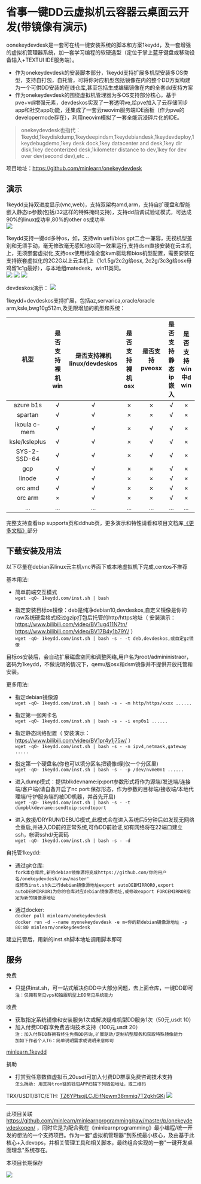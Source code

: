 
省事一键DD云虚拟机云容器云桌面云开发(带镜像有演示)
=====

oonekeydevdesk是一套可在线一键安装系统的脚本和方案1keydd，及一套增强的虚拟机管理器系统，加一套学习编程的软硬选型（定位于掌上蓝牙键盘或移动设备输入+TEXTUI IDE服务端）。   

 * 作为onekeydevdesk的安装脚本部分，1keydd支持扩展多机型安装多OS类型，支持自打包，自托管，可将你对应机型包括镜像在内的整个DD方案构建为一个可供DD安装的在线仓库,甚至包括生成编辑镜像在内的全套dd支持方案  
 * 作为onekeydevdesk的围绕虚拟机管理器为多OS支持部分核心，基于pve+vdi增强元素，devdeskos实现了一套透明ve,给pve加入了云存储同步app和社交app功能，还集成了一套云neovim服务端IDE面板（作为pve的developermode存在），利用neovim模拟了一套全能沉浸碎片化的IDE。    

> onekeydevdesk也指代：1keydd,1keydiskdump,1keydeepindsm,1keydebiandesk,1keydevdeploy,1keydebugdemo,1key desk dock,1key datacenter and desk,1key dir disk,1key deconterized desk,1kilometer distance to dev,1key for dev over dev(second dev),etc ..

项目地址：https://github.com/minlearn/onekeydevdesk 

演示
-----

1keydd支持双进度显示(vnc,web)，支持双架构amd,arm，支持自扩硬盘和智能嵌入静态ip参数(包括/32这样的特殊掩码支持)，支持dd前调试验证模式，可达成90%的linux成功率,80%的other os成功率  
![](https://github.com/minlearn/minlearnprogramming/tree/master/p/_contents/assets/intro/1keydd.png)  

1keydd支持一键dd多种os，如，支持win uefi/bios gpt二合一兼容，无视机型差别和无须手动，毫无修改毫无感知地以同一效果运行,支持dsm直接安装在云主机上，无须嵌套虚拟化,支持osx使用标准全套kvm驱动和bios机型配置，需要安装在支持嵌套虚拟化的2C2G以上云主机上（1c1.5g/2c2g给osx, 2c2g/3c3g给osx母鸡留1c1g最好），与本地组matedesk，win11类同。  
![](https://github.com/minlearn/minlearnprogramming/tree/master/p/_contents/assets/intro/1keydevdeskwin.png)
![](https://github.com/minlearn/minlearnprogramming/tree/master/p/_contents/assets/intro/1keydevdeskdsm.png)
![](https://github.com/minlearn/minlearnprogramming/tree/master/p/_contents/assets/intro/1keydevdeskosx.png)

devdeskos演示：
![](https://github.com/minlearn/minlearnprogramming/tree/master/p/_contents/assets/intro/1keydirdisk.png)

1keydd+devdeskos支持扩展，包括az,servarica,oracle/oracle arm,ksle,bwg10g512m,及无限增加的机型和系统：   

| 机型             | 是否支持裸机win | 是否支持裸机linux/devdeskos | 是否支持裸机osx | 是否支持pveosx | 是否支持静态ip嵌入 | 是否支持win中d win |
| :------:        | :-: | :-: | :-: | :-: | :-: | :-: | 
| azure b1s       |  √  |  √  |  ×  |  ×  |  √  |  ×  |
| spartan         |  √  |  √  |  ×  |  ×  |  √  |  ×  |
| ikoula c-mem    |  √  |  √  |  ×  |  √  |  √  |  ×  |
| ksle/ksleplus   |  √  |  √  |  ×  |  √  |  √  |  ×  |
| SYS-2-SSD-64    |  √  |  √  |  ×  |  √  |  √  |  ×  |
| gcp             |  √  |  √  |  ×  |  ×  |  √  |  ×  |
| linode          |  √  |  √  |  ×  |  ×  |  √  |  ×  |
| orc amd         |  √  |  √  |  ×  |  ×  |  √  |  ×  |
| orc arm         |  ×  |  √  |  ×  |  ×  |  √  |  ×  |
| ...             | ... | ... | ... | ... | ... | ... |

完整支持查看isp supports页和ddhub页，更多演示和特性请看和项目文档库[《更多文档》](https://github.com/minlearn/minlearnprogramming/tree/master/p/_contents/assets/onekeydevdesk/docs/)部分

下载安装及用法
-----

以下尽量在debian系linux云主机vnc界面下或本地虚拟机下完成,centos不推荐  

基本用法:  

 * 简单前端交互模式  
`wget -qO- 1keydd.com/inst.sh | bash`   

 * 指定安装目标os镜像：deb是纯净debian10,devdeskos,自定义镜像是你的raw系统硬盘格式经过gzip打包后托管的http/https地址（ 安装演示：https://www.bilibili.com/video/BV1ug411N7tn/ https://www.bilibili.com/video/BV17B4y1b79Y/ ）  
`wget -qO- 1keydd.com/inst.sh | bash -s - -t deb,devdeskos,或自定gz镜像`  

目标os安装后，会自动扩展磁盘空间和调整网络,用户名为root/admininistraor，密码为1keydd，不做说明的情况下，qemu版osx和dsm镜像并不提供开放托管和安装。  

更多用法:  

 * 指定debian镜像源  
`wget -qO- 1keydd.com/inst.sh | bash -s - -m http/https/xxxx ......`  

 * 指定第一张网卡名  
`wget -qO- 1keydd.com/inst.sh | bash -s - -i enp0s1 ......`  

 * 指定静态网络配置（ 安装演示：https://www.bilibili.com/video/BV1pr4y1j75w/ ）  
`wget -qO- 1keydd.com/inst.sh | bash -s - -n ipv4,netmask,gateway .....`  

 * 指定第一个硬盘名(你也可以填分区名把镜像d到仅一个分区里)  
`wget -qO- 1keydd.com/inst.sh | bash -s - -p /dev/nvme0n1 ......`  

 * 进入dump模式：提供blkdevname:ip:port参数形式将作为源端/发送端/连接端/客户端(请自备开启了nc port:保存形态，作为参数的目标端/接收端/本地代理端/守护服务端的被DD机器，并首先开启)  
`wget -qO- 1keydd.com/inst.sh | bash -s - -t dumpblkdevname:sendtoip:sendtoport`   

 * 进入救援/DRYRUN/DEBUG模式,此模式会在进入系统后5分钟后如发现无网络会重启,并进入DD前的正常系统,可作DD前验证,如有网络将在22端口建立ssh，帐密sshd/无密码  
`wget -qO- 1keydd.com/inst.sh | bash -s - -d`  

自托管1keydd:  

 * 通过git仓库:  
`fork本仓库后,新的debian镜像源将变成https://github.com/你的用户名/onekeydevdesk/raw/master'`  
`或修改inst.sh头二行debian镜像源地址export autoDEBMIRROR0,export autoDEBMIRROR1为你的仓库对应debian镜像源地址,或修改export FORCEMIRROR指定为新的镜像源地址`  

 * 通过docker:  
`docker pull minlearn/onekeydevdesk`  
`docker run -d --name myonekeydevdesk -e m=你的新debian镜像源地址 -p 80:80 minlearn/onekeydevdesk`  

建立托管后，用新的inst.sh脚本地址调用脚本即可  

服务
-----

免费
 * 只提供inst.sh，可一站式解决你DD中大部分问题，去上面仓库，一键DD即可  
`注：仅拥有常见vps和独服机型上DD常见系统能力`  

收费  
 * 获取指定系统镜像和安装服务1次或解决疑难机型DD服务1次（50元,usdt 10）   
 * 加入付费DD群享免费咨询技术支持（100元,usdt 20）   
`注：加入付群DD群拥有终生免费DD咨询,扩展驱动/定制机型服务和获取特殊镜像能力`  
`加如下作者个人TG：简单说明需求或说明来意即可`     

[minlearn_1keydd](https://t.me/minlearn_1keydd)

捐助
 * 打赏我任意数值虚拟币,20usdt可加入付费DD群享免费咨询技术支持    
`怎么捐助: 用支持tron链的钱包APP扫描下列钱包地址，或二维码`  

TRX/USDT/BTC/ETH: [TZ6YPtsojLCJEifNpwm38mmiq7T2gkhGKj](https://trx.tokenview.com/cn/address/TZ6YPtsojLCJEifNpwm38mmiq7T2gkhGKj)
![](https://github.com/minlearn/minlearnprogramming/raw/master/_build/p/assets/onekeydevdesk/donate.png)

-----


此项目关联 https://github.com/minlearn/minlearnprogramming/raw/master/p/onekeydevdeskopen/ ，同时它是为配合我在《minlearnprogramming》最小编程/统一开发的想法的一个支持项目。作为一套"虚拟机管理器"到系统最小核心，及由基于此核心+入devops，并相关管理工具和相关脚本，最终组合实现的一套"一键开发桌面理念"系统存在。  

本项目长期保存

![](https://github.com/minlearn/minlearnprogramming/tree/master/p/_contents/assets/intro/logo123zd15sz150.png)
